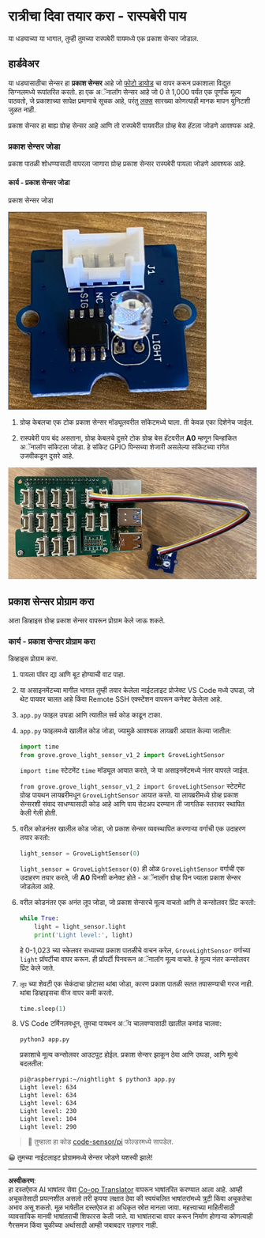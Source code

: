 <!--
CO_OP_TRANSLATOR_METADATA:
{
  "original_hash": "ea733bd0cdf2479e082373f765a08678",
  "translation_date": "2025-08-27T12:36:15+00:00",
  "source_file": "1-getting-started/lessons/3-sensors-and-actuators/pi-sensor.md",
  "language_code": "mr"
}
-->
# रात्रीचा दिवा तयार करा - रास्पबेरी पाय

या धड्याच्या या भागात, तुम्ही तुमच्या रास्पबेरी पायमध्ये एक प्रकाश सेन्सर जोडाल.

## हार्डवेअर

या धड्यासाठीचा सेन्सर हा **प्रकाश सेन्सर** आहे जो [फोटो डायोड](https://wikipedia.org/wiki/Photodiode) चा वापर करून प्रकाशाला विद्युत सिग्नलमध्ये रूपांतरित करतो. हा एक अॅनालॉग सेन्सर आहे जो 0 ते 1,000 पर्यंत एक पूर्णांक मूल्य पाठवतो, जे प्रकाशाच्या सापेक्ष प्रमाणाचे सूचक आहे, परंतु [लक्स](https://wikipedia.org/wiki/Lux) सारख्या कोणत्याही मानक मापन युनिटशी जुळत नाही.

प्रकाश सेन्सर हा बाह्य ग्रोव्ह सेन्सर आहे आणि तो रास्पबेरी पायवरील ग्रोव्ह बेस हॅटला जोडणे आवश्यक आहे.

### प्रकाश सेन्सर जोडा

प्रकाश पातळी शोधण्यासाठी वापरला जाणारा ग्रोव्ह प्रकाश सेन्सर रास्पबेरी पायला जोडणे आवश्यक आहे.

#### कार्य - प्रकाश सेन्सर जोडा

प्रकाश सेन्सर जोडा

![ग्रोव्ह प्रकाश सेन्सर](../../../../../translated_images/grove-light-sensor.b8127b7c434e632d6bcdb57587a14e9ef69a268a22df95d08628f62b8fa5505c.mr.png)

1. ग्रोव्ह केबलचा एक टोक प्रकाश सेन्सर मॉड्यूलवरील सॉकेटमध्ये घाला. ती केवळ एका दिशेनेच जाईल.

1. रास्पबेरी पाय बंद असताना, ग्रोव्ह केबलचे दुसरे टोक ग्रोव्ह बेस हॅटवरील **A0** म्हणून चिन्हांकित अॅनालॉग सॉकेटला जोडा. हे सॉकेट GPIO पिन्सच्या शेजारी असलेल्या सॉकेटच्या रांगेत उजवीकडून दुसरे आहे.

![ग्रोव्ह प्रकाश सेन्सर A0 सॉकेटला जोडलेला](../../../../../translated_images/pi-light-sensor.66cc1e31fa48cd7d5f23400d4b2119aa41508275cb7c778053a7923b4e972d7e.mr.png)

## प्रकाश सेन्सर प्रोग्राम करा

आता डिव्हाइस ग्रोव्ह प्रकाश सेन्सर वापरून प्रोग्राम केले जाऊ शकते.

### कार्य - प्रकाश सेन्सर प्रोग्राम करा

डिव्हाइस प्रोग्राम करा.

1. पायला पॉवर द्या आणि बूट होण्याची वाट पाहा.

1. या असाइनमेंटच्या मागील भागात तुम्ही तयार केलेला नाईटलाइट प्रोजेक्ट VS Code मध्ये उघडा, जो थेट पायवर चालत आहे किंवा Remote SSH एक्स्टेंशन वापरून कनेक्ट केलेला आहे.

1. `app.py` फाइल उघडा आणि त्यातील सर्व कोड काढून टाका.

1. `app.py` फाइलमध्ये खालील कोड जोडा, ज्यामुळे आवश्यक लायब्ररी आयात केल्या जातील:

    ```python
    import time
    from grove.grove_light_sensor_v1_2 import GroveLightSensor
    ```

    `import time` स्टेटमेंट `time` मॉड्यूल आयात करते, जे या असाइनमेंटमध्ये नंतर वापरले जाईल.

    `from grove.grove_light_sensor_v1_2 import GroveLightSensor` स्टेटमेंट ग्रोव्ह पायथन लायब्ररीमधून `GroveLightSensor` आयात करते. या लायब्ररीमध्ये ग्रोव्ह प्रकाश सेन्सरशी संवाद साधण्यासाठी कोड आहे आणि पाय सेटअप दरम्यान ती जागतिक स्तरावर स्थापित केली गेली होती.

1. वरील कोडनंतर खालील कोड जोडा, जो प्रकाश सेन्सर व्यवस्थापित करणाऱ्या वर्गाची एक उदाहरण तयार करतो:

    ```python
    light_sensor = GroveLightSensor(0)
    ```

    `light_sensor = GroveLightSensor(0)` ही ओळ `GroveLightSensor` वर्गाची एक उदाहरण तयार करते, जी **A0** पिनशी कनेक्ट होते - अॅनालॉग ग्रोव्ह पिन ज्याला प्रकाश सेन्सर जोडलेला आहे.

1. वरील कोडनंतर एक अनंत लूप जोडा, जो प्रकाश सेन्सरचे मूल्य वाचतो आणि ते कन्सोलवर प्रिंट करतो:

    ```python
    while True:
        light = light_sensor.light
        print('Light level:', light)
    ```

    हे 0-1,023 च्या स्केलवर सध्याच्या प्रकाश पातळीचे वाचन करेल, `GroveLightSensor` वर्गाच्या `light` प्रॉपर्टीचा वापर करून. ही प्रॉपर्टी पिनवरून अॅनालॉग मूल्य वाचते. हे मूल्य नंतर कन्सोलवर प्रिंट केले जाते.

1. `लूप` च्या शेवटी एक सेकंदाचा छोटासा थांबा जोडा, कारण प्रकाश पातळी सतत तपासण्याची गरज नाही. थांबा डिव्हाइसचा वीज वापर कमी करतो.

    ```python
    time.sleep(1)
    ```

1. VS Code टर्मिनलमधून, तुमचा पायथन अॅप चालवण्यासाठी खालील कमांड चालवा:

    ```sh
    python3 app.py
    ```

    प्रकाशाचे मूल्य कन्सोलवर आउटपुट होईल. प्रकाश सेन्सर झाकून ठेवा आणि उघडा, आणि मूल्ये बदलतील:

    ```output
    pi@raspberrypi:~/nightlight $ python3 app.py 
    Light level: 634
    Light level: 634
    Light level: 634
    Light level: 230
    Light level: 104
    Light level: 290
    ```

> 💁 तुम्हाला हा कोड [code-sensor/pi](../../../../../1-getting-started/lessons/3-sensors-and-actuators/code-sensor/pi) फोल्डरमध्ये सापडेल.

😀 तुमच्या नाईटलाइट प्रोग्राममध्ये सेन्सर जोडणे यशस्वी झाले!

---

**अस्वीकरण**:  
हा दस्तऐवज AI भाषांतर सेवा [Co-op Translator](https://github.com/Azure/co-op-translator) वापरून भाषांतरित करण्यात आला आहे. आम्ही अचूकतेसाठी प्रयत्नशील असलो तरी कृपया लक्षात ठेवा की स्वयंचलित भाषांतरांमध्ये त्रुटी किंवा अचूकतेचा अभाव असू शकतो. मूळ भाषेतील दस्तऐवज हा अधिकृत स्रोत मानला जावा. महत्त्वाच्या माहितीसाठी व्यावसायिक मानवी भाषांतराची शिफारस केली जाते. या भाषांतराचा वापर करून निर्माण होणाऱ्या कोणत्याही गैरसमज किंवा चुकीच्या अर्थासाठी आम्ही जबाबदार राहणार नाही.